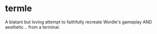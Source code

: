 # termle
A blatant but loving attempt to faithfully recreate Wordle's gameplay AND aesthetic... from a terminal.
